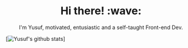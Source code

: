 <h1 align='center'> Hi there! :wave:</h1>

<p align="center">
    I'm Yusuf, motivated, entusiastic and a self-taught Front-end Dev.
</p>

[![Yusuf's github stats](https://github-readme-stats.vercel.app/api?username=yusufali19&count_private=true&show_icons=true&theme=radical)]

